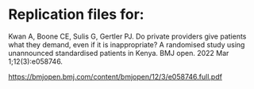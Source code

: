 # Replication files for:
Kwan A, Boone CE, Sulis G, Gertler PJ. Do private providers give patients what they demand, even if it is inappropriate? A randomised study using unannounced standardised patients in Kenya. BMJ open. 2022 Mar 1;12(3):e058746.

https://bmjopen.bmj.com/content/bmjopen/12/3/e058746.full.pdf

